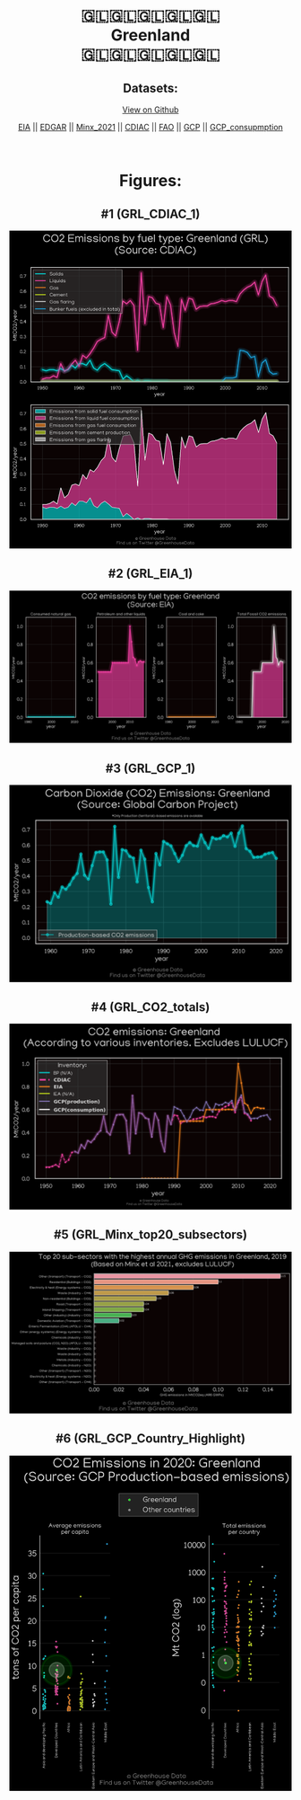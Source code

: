 
<center>
<h1 align="center">
🇬🇱🇬🇱🇬🇱🇬🇱🇬🇱
<br>
Greenland
<br>
🇬🇱🇬🇱🇬🇱🇬🇱🇬🇱
</h1>
<h2>Datasets:</h2>
<p><a href="https://github.com/dquintani/GreenhouseData/tree/master/country_data/GRL_Greenland/data">View on Github</a>
<br></p><p><a href="data/GRL_EIA.csv">EIA</a> || <a href="data/GRL_EDGAR.csv">EDGAR</a> || <a href="data/GRL_Minx_2021.csv">Minx_2021</a> || <a href="data/GRL_CDIAC.csv">CDIAC</a> || <a href="data/GRL_FAO.csv">FAO</a> || <a href="data/GRL_GCP.csv">GCP</a> || <a href="data/GRL_GCP_consupmption.csv">GCP_consupmption</a></p><p><br></p>
<h1>Figures:</h1><h2>#1 (GRL_CDIAC_1)</h2>
<p><img alt="" src="figures/GRL_CDIAC_1.png" /></p><h2>#2 (GRL_EIA_1)</h2>
<p><img alt="" src="figures/GRL_EIA_1.png" /></p><h2>#3 (GRL_GCP_1)</h2>
<p><img alt="" src="figures/GRL_GCP_1.png" /></p><h2>#4 (GRL_CO2_totals)</h2>
<p><img alt="" src="figures/GRL_CO2_totals.png" /></p><h2>#5 (GRL_Minx_top20_subsectors)</h2>
<p><img alt="" src="figures/GRL_Minx_top20_subsectors.png" /></p><h2>#6 (GRL_GCP_Country_Highlight)</h2>
<p><img alt="" src="figures/GRL_GCP_Country_Highlight.png" /></p>
